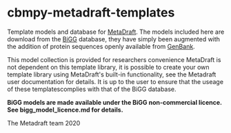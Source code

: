 # cbmpy-metadraft-templates

Template models and database for [MetaDraft](https://github.com/SystemsBioinformatics/cbmpy-metadraft). The models included here are download from the [BiGG](http://bigg.ucsd.edu/) database, they have simply been augmented with the addition of protein sequences openly available from [GenBank](https://www.ncbi.nlm.nih.gov/genbank/). 

This model collection is provided for researchers convenience MetaDraft is not dependent on this template library, it is possible to create your own template library using MetaDraft's built-in functionality, see the Metadraft user documentation for details. It is up to the user to ensure that the useage of these templatescomplies with that of the BiGG database.

**BiGG models are made available under the BiGG non-commercial licence. See bigg_model_licence.md for details.**

The Metadraft team 2020

